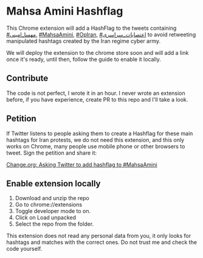 # Mahsa Amini Hashflag

This Chrome extension will add a HashFlag to the tweets containing [#مهسا_امینی](https://twitter.com/hashtag/%D9%85%D9%87%D8%B3%D8%A7_%D8%A7%D9%85%DB%8C%D9%86%DB%8C?src=hashtag_click), [#MahsaAmini](https://twitter.com/search?q=%23MahsaAmini&src=typed_query), [#OpIran](https://twitter.com/hashtag/OpIran?src=hashtag_click), [#اعتصابات_سراسری](https://twitter.com/hashtag/%D8%A7%D8%B9%D8%AA%D8%B5%D8%A7%D8%A8%D8%A7%D8%AA_%D8%B3%D8%B1%D8%A7%D8%B3%D8%B1%DB%8C?src=hashtag_click) to avoid retweeting manipulated hashtags created by the Iran regime cyber army.

We will deploy the extension to the chrome store soon and will add a link once it's ready, until then, follow the guide to enable it locally.

## Contribute

The code is not perfect, I wrote it in an hour. I never wrote an extension before, if you have experience, create PR to this repo and I'll take a look.

## Petition

If Twitter listens to people asking them to create a Hashflag for these main hashtags for Iran protests, we do not need this extension, and this only works on Chrome, many people use mobile phone or other browsers to tweet. Sign the petition and share it: 

[Change.org: Asking Twitter to add hashflag to #MahsaAmini](https://www.change.org/p/asking-twitter-to-add-a-hashflag-to-%D9%85%D9%87%D8%B3%D8%A7-%D8%A7%D9%85%DB%8C%D9%86%DB%8C-mahsaamini-and-stop-hijacked-hashtags)

## Enable extension locally

1. Download and unzip the repo
2. Go to chrome://extensions
3. Toggle developer mode to on.
4. Click on Load unpacked
5. Select the repo from the folder. 

This extension does not read any personal data from you, it only looks for hashtags and matches with the correct ones. Do not trust me and check the code yourself.
